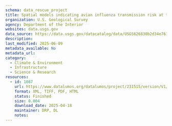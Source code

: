 ```yaml
---
schema: data_rescue_project 
title: Spatial models indicating avian influenza transmission risk at the interface of domestic poultry and wild birds in China
organization: U.S. Geological Survey
agency: Department of the Interior
websites: data.usgs.gov
data_source: https://data.usgs.gov/datacatalog/data/USGS626830b2d34e76103ccfd4f1
description: 
last_modified: 2025-06-09
metadata_available: No
metadata_url: 
category:
  - Climate & Environment 
  - Infrastructure 
  - Science & Research 
resources:
  - id: 1087
    url: https://www.datalumos.org/datalumos/project/231515/version/V1/view
    format: XML, TIFF, PDF, HTML
    status: Finished
    size: 0.004
    download_date: 2025-04-18
    maintainer: DRP, DL
    notes: 
---
```

